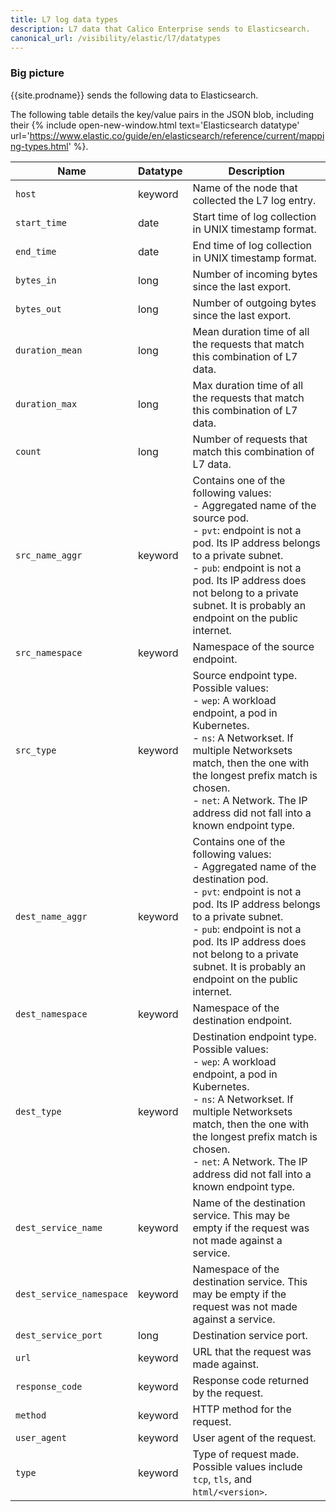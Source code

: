 ```yaml
---
title: L7 log data types
description: L7 data that Calico Enterprise sends to Elasticsearch. 
canonical_url: /visibility/elastic/l7/datatypes
---
```


### Big picture

{{site.prodname}} sends the following data to Elasticsearch. 

The following table details the key/value pairs in the JSON blob, including their {% include open-new-window.html text='Elasticsearch datatype' url='https://www.elastic.co/guide/en/elasticsearch/reference/current/mapping-types.html' %}.

| Name                     | Datatype          | Description |
| ------------------------ | ----------------- | ----------- |
| `host`                   | keyword           | Name of the node that collected the L7 log entry. |
| `start_time`             | date              | Start time of log collection in UNIX timestamp format. |
| `end_time`               | date              | End time of log collection in UNIX timestamp format. |
| `bytes_in`               | long              | Number of incoming bytes since the last export. |
| `bytes_out`              | long              | Number of outgoing bytes since the last export. |
| `duration_mean`          | long              | Mean duration time of all the requests that match this combination of L7 data. |
| `duration_max`           | long              | Max duration time of all the requests that match this combination of L7 data. |
| `count`                  | long              | Number of requests that match this combination of L7 data. |
| `src_name_aggr`          | keyword           | Contains one of the following values:<br />- Aggregated name of the source pod. <br />- `pvt`: endpoint is not a pod. Its IP address belongs to a private subnet. <br />- `pub`: endpoint is not a pod. Its IP address does not belong to a private subnet. It is probably an endpoint on the public internet. |
| `src_namespace`          | keyword           | Namespace of the source endpoint. |
| `src_type`               | keyword           | Source endpoint type. Possible values:<br />- `wep`: A workload endpoint, a pod in Kubernetes.<br />- `ns`: A Networkset. If multiple Networksets match, then the one with the longest prefix match is chosen.<br />- `net`: A Network. The IP address did not fall into a known endpoint type.|
| `dest_name_aggr`         | keyword           | Contains one of the following values:<br />- Aggregated name of the destination pod. <br />- `pvt`: endpoint is not a pod. Its IP address belongs to a private subnet. <br />- `pub`: endpoint is not a pod. Its IP address does not belong to a private subnet. It is probably an endpoint on the public internet. |
| `dest_namespace`         | keyword           | Namespace of the destination endpoint. |
| `dest_type`              | keyword           | Destination endpoint type. Possible values:<br />- `wep`: A workload endpoint, a pod in Kubernetes.<br />- `ns`: A Networkset. If multiple Networksets match, then the one with the longest prefix match is chosen.<br />- `net`: A Network. The IP address did not fall into a known endpoint type.|
| `dest_service_name`      | keyword           | Name of the destination service. This may be empty if the request was not made against a service. |
| `dest_service_namespace` | keyword           | Namespace of the destination service. This may be empty if the request was not made against a service. |
| `dest_service_port`      | long              | Destination service port. |
| `url`                    | keyword           | URL that the request was made against. |
| `response_code`          | keyword           | Response code returned by the request. |
| `method`                 | keyword           | HTTP method for the request. |
| `user_agent`             | keyword           | User agent of the request. |
| `type`                   | keyword           | Type of request made. Possible values include `tcp`, `tls`, and `html/<version>`. |

